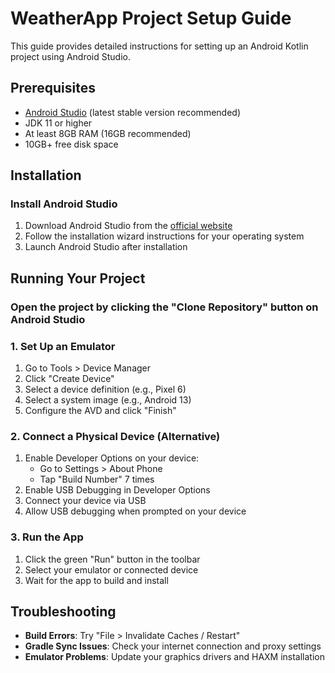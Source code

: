 # WeatherApp Project Setup Guide

This guide provides detailed instructions for setting up an Android Kotlin project using Android Studio.

## Prerequisites

- [Android Studio](https://developer.android.com/studio) (latest stable version recommended)
- JDK 11 or higher
- At least 8GB RAM (16GB recommended)
- 10GB+ free disk space

## Installation

### Install Android Studio

1. Download Android Studio from the [official website](https://developer.android.com/studio)
2. Follow the installation wizard instructions for your operating system
3. Launch Android Studio after installation

## Running Your Project

### Open the project by clicking the "Clone Repository" button on Android Studio

### 1. Set Up an Emulator

1. Go to Tools > Device Manager
2. Click "Create Device"
3. Select a device definition (e.g., Pixel 6)
4. Select a system image (e.g., Android 13)
5. Configure the AVD and click "Finish"

### 2. Connect a Physical Device (Alternative)

1. Enable Developer Options on your device:
   - Go to Settings > About Phone
   - Tap "Build Number" 7 times
2. Enable USB Debugging in Developer Options
3. Connect your device via USB
4. Allow USB debugging when prompted on your device

### 3. Run the App

1. Click the green "Run" button in the toolbar
2. Select your emulator or connected device
3. Wait for the app to build and install


## Troubleshooting

- **Build Errors**: Try "File > Invalidate Caches / Restart"
- **Gradle Sync Issues**: Check your internet connection and proxy settings
- **Emulator Problems**: Update your graphics drivers and HAXM installation


